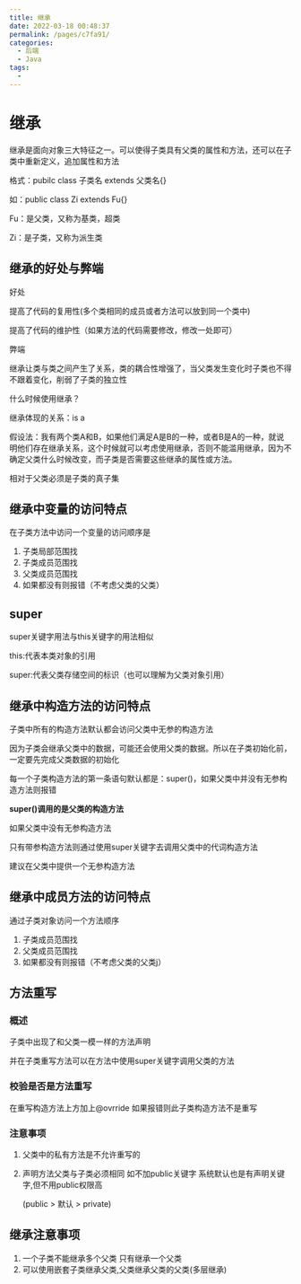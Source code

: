 ```yaml
---
title: 继承
date: 2022-03-18 00:48:37
permalink: /pages/c7fa91/
categories:
  - 后端
  - Java
tags:
  - 
---
```

# 继承

继承是面向对象三大特征之一。可以使得子类具有父类的属性和方法，还可以在子类中重新定义，追加属性和方法

格式：pubilc class 子类名 extends 父类名{}

如：public class Zi extends Fu{}

Fu：是父类，又称为基类，超类

Zi：是子类，又称为派生类



## 继承的好处与弊端

好处

提高了代码的复用性(多个类相同的成员或者方法可以放到同一个类中)

提高了代码的维护性（如果方法的代码需要修改，修改一处即可）



弊端

继承让类与类之间产生了关系，类的耦合性增强了，当父类发生变化时子类也不得不跟着变化，削弱了子类的独立性



什么时候使用继承？

继承体现的关系：is a

假设法：我有两个类A和B，如果他们满足A是B的一种，或者B是A的一种，就说明他们存在继承关系，这个时候就可以考虑使用继承，否则不能滥用继承，因为不确定父类什么时候改变，而子类是否需要这些继承的属性或方法。

相对于父类必须是子类的真子集



## 继承中变量的访问特点

在子类方法中访问一个变量的访问顺序是

1. 子类局部范围找
2. 子类成员范围找
3. 父类成员范围找
4. 如果都没有则报错（不考虑父类的父类）



## super

super关键字用法与this关键字的用法相似

this:代表本类对象的引用

super:代表父类存储空间的标识（也可以理解为父类对象引用）



## 继承中构造方法的访问特点

子类中所有的构造方法默认都会访问父类中无参的构造方法

因为子类会继承父类中的数据，可能还会使用父类的数据。所以在子类初始化前，一定要先完成父类数据的初始化

每一个子类构造方法的第一条语句默认都是：super()，如果父类中并没有无参构造方法则报错

**super()调用的是父类的构造方法**

如果父类中没有无参构造方法

只有带参构造方法则通过使用super关键字去调用父类中的代词构造方法

建议在父类中提供一个无参构造方法



## 继承中成员方法的访问特点

通过子类对象访问一个方法顺序

1. 子类成员范围找
2. 父类成员范围找
3. 如果都没有则报错（不考虑父类的父类j）





## 方法重写

### 概述

子类中出现了和父类一模一样的方法声明

并在子类重写方法可以在方法中使用super关键字调用父类的方法



### 校验是否是方法重写

在重写构造方法上方加上@ovrride  如果报错则此子类构造方法不是重写



### 注意事项

1. 父类中的私有方法是不允许重写的

2. 声明方法父类与子类必须相同  如不加public关键字   系统默认也是有声明关键字,但不用public权限高

   (public > 默认 >  private)



## 继承注意事项

1. 一个子类不能继承多个父类 只有继承一个父类
2. 可以使用嵌套子类继承父类,父类继承父类的父类(多层继承)



